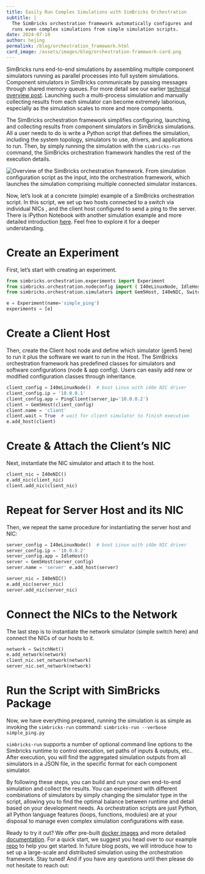 ```yaml
---
title: Easily Run Complex Simulations with SimBricks Orchestration
subtitle: |
  The SimBricks orchestration framework automatically configures and
  runs even complex simulations from simple simulation scripts.
date: 2024-07-10
author: hejing
permalink: /blog/orchestration_framework.html
card_image: /assets/images/blog/orchestration-framework-card.png
---
```

SimBricks runs end-to-end simulations by assembling multiple component
simulators running as parallel processes into full system simulations. Component
simulators in SimBricks communicate by passing messages through shared memory
queues. For more detail see our earlier [technical overview
post](https://simbricks.github.io/blog/technical-overview.html). Launching such
a multi-process simulation and manually collecting results from each simulator
can become extremely laborious, especially as the simulation scales to more and
more components.

The SimBricks orchestration framework simplifies configuring, launching, and
collecting results from component simulators in SimBricks simulations. All a
user needs to do is write a Python script that defines the simulation, including
the system topology, simulators to use, drivers, and applications to run. Then,
by simply running the simulation with the `simbricks-run` command, the SimBricks
orchestration framework handles the rest of the execution details.

![Overview of the SimBricks orchestration framework. From simulation
configuration script as the input, into the orchestration framework, which
launches the simulation comprising multiple connected simulator
instances.](/assets/images/blog/orchestration-framework.svg)

Now, let’s look at a concrete (simple) example of a SimBricks orchestration
script. In this script, we set up two hosts connected to a switch via individual
NICs , and the client host configured to send a ping to the server. There is
iPython Notebook with another simulation example and more detailed introduction
[here](https://github.com/simbricks/simbricks-examples/blob/main/first-steps/first_steps.ipynb).
Feel free to explore it for a deeper understanding.

# Create an Experiment
First, let’s start with creating an experiment. 
```python
from simbricks.orchestration.experiments import Experiment 
from simbricks.orchestration.nodeconfig import ( I40eLinuxNode, IdleHost, PingClient) 
from simbricks.orchestration.simulators import Gem5Host, I40eNIC, SwitchNet

e = Experiment(name='simple_ping') 
experiments = [e] 
```

# Create a Client Host
Then, create the Client host node and define which simulator (gem5 here) to run
it plus the software we want to run in the Host. The SimBricks orchestration
framework has predefined classes for simulators and software configurations
(node & app config). Users can easily add new or modified configuration classes
through inheritance.
``` python
client_config = I40eLinuxNode()  # boot Linux with i40e NIC driver
client_config.ip = '10.0.0.1' 
client_config.app = PingClient(server_ip='10.0.0.2') 
client = Gem5Host(client_config) 
client.name = 'client' 
client.wait = True  # wait for client simulator to finish execution
e.add_host(client) 
```

# Create & Attach the Client’s NIC
Next, instantiate the NIC simulator and attach it to the host. 
```python
client_nic = I40eNIC() 
e.add_nic(client_nic) 
client.add_nic(client_nic) 
```

# Repeat for Server Host and its NIC
Then, we repeat the same procedure for instantiating the server host and NIC: 
```python
server_config = I40eLinuxNode()  # boot Linux with i40e NIC driver
server_config.ip = '10.0.0.2' 
server_config.app = IdleHost() 
server = Gem5Host(server_config) 
server.name = 'server' e.add_host(server)

server_nic = I40eNIC() 
e.add_nic(server_nic) 
server.add_nic(server_nic) 
```

# Connect the NICs to the Network
The last step is to instantiate the network simulator (simple switch here) and
connect the NICs of our hosts to it. 
```python
network = SwitchNet()
e.add_network(network) 
client_nic.set_network(network)
server_nic.set_network(network) 
```

# Run the Script with SimBricks Package
Now, we have everything prepared, running the simulation is as simple as
invoking  the `simbricks-run` command:
`simbricks-run --verbose simple_ping.py `

`simbricks-run` supports a number of  optional command line options to the
Simbricks runtime to control execution, set paths of inputs & outputs, etc..
After execution, you will find the aggregated simulation outputs from all
simulators in a JSON file, in the specific format for each component simulator.

By following these steps, you can build and run your own end-to-end simulation
and collect the results. You can experiment with different combinations of
simulators by simply changing the simulator type in the script, allowing you to
find the optimal balance between runtime and detail based on your development
needs. As orchestration scripts are just Python, all Python language features
(loops, functions, modules) are at your disposal to manage even complex
simulation configurations with ease.

Ready to try it out? We offer pre-built [docker
images](https://hub.docker.com/u/simbricks) and more detailed
[documentation](https://simbricks.readthedocs.io/en/latest/). For a quick start,
we suggest you head over to our example
[repo](https://github.com/simbricks/simbricks-examples) to help you get started.
In future blog posts, we will introduce how to set up a large-scale and
distributed simulation using the orchestration framework.  Stay tuned! And if
you have any questions until then please do not hesitate to reach out:

